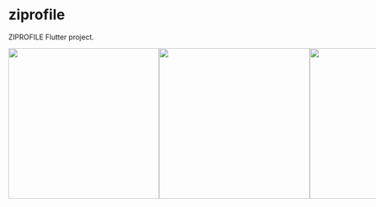 # ziprofile

ZIPROFILE Flutter project.

<div style="display:flex;">
  <img src="https://i.hizliresim.com/ef38svt.jpg" width=300px />
<img src="https://i.hizliresim.com/stg5d0d.jpg" width=300px />
<img src="https://i.hizliresim.com/azfs27j.jpg" width=300px />
<img src="https://i.hizliresim.com/gs7jlu9.jpg" width=300px />
</div>

